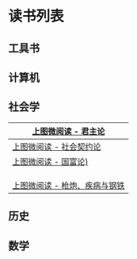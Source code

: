 # 读书列表

## 工具书



## 计算机





## 社会学

| [上图微阅读 - 君主论](https://e.library.sh.cn/epubReader2017/reader.htm?bookid=ShlibEpub_1532944779) |
| ------------------------------------------------------------ |
| [上图微阅读 - 社会契约论](https://e.library.sh.cn/epubReader2017/reader.htm?ref=newlib&bookid=ShlibEpub_1591758502) |
| [上图微阅读 - 国富论)](https://e.library.sh.cn/epubReader2017/reader.htm?ref=newlib&bookid=ShlibEpub_1591764819) |
|                                                              |
|                                                              |
|                                                              |
| [上图微阅读 - 枪炮、疾病与钢铁](https://e.library.sh.cn/epubReader2017/reader.htm?ref=newlib&bookid=ShlibEpub_1512706934) |



## 历史



## 数学

